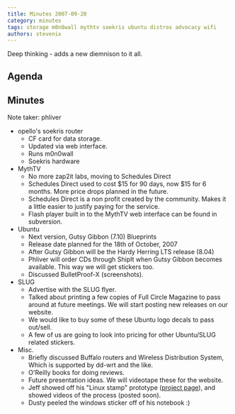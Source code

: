 ```yaml
---
title: Minutes 2007-09-20
category: minutes
tags: storage m0n0wall mythtv soekris ubuntu distros advocacy wifi
authors: stevenix
---
```


Deep thinking - adds a new diemnison to it all.

## Agenda

## Minutes

Note taker: phliver

* opello's soekris router
  * CF card for data storage.
  * Updated via web interface.
  * Runs m0n0wall
  * Soekris hardware
* MythTV
  * No more zap2it labs, moving to Schedules Direct
  * Schedules Direct used to cost \$15 for 90 days, now \$15 for 6
    months. More price drops planned in the future.
  * Schedules Direct is a non profit created by the community. Makes
    it a little easier to justify paying for the service.
  * Flash player built in to the MythTV web interface can be found
    in subversion.
* Ubuntu
  * Next version, Gutsy Gibbon (7.10) Blueprints
  * Release date planned for the 18th of October, 2007
  * After Gutsy Gibbon will be the Hardy Herring LTS release (8.04)
  * Phliver will order CDs through ShipIt when Gutsy Gibbon becomes
    available. This way we will get stickers too.
  * Discussed BulletProof-X (screenshots).
* SLUG
  * Advertise with the SLUG flyer.
  * Talked about printing a few copies of Full Circle Magazine to
    pass around at future meetings. We will start posting new
    releases on our website.
  * We would like to buy some of these Ubuntu logo decals to pass
    out/sell.
  * A few of us are going to look into pricing for other Ubuntu/SLUG
    related stickers.
* Misc.
  * Briefly discussed Buffalo routers and Wireless Distribution
    System, Which is supported by dd-wrt and the like.
  * O'Reilly books for doing reviews.
  * Future presentation ideas. We will videotape these for the
    website.
  * Jeff showed off his "Linux stamp" prototype ([project
    page](http://opencircuits.com/Linuxstamp)), and showed videos of
    the process (posted soon).
  * Dusty peeled the windows sticker off of his notebook :)
